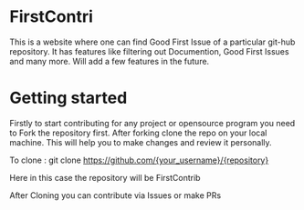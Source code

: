# FirstContri
This is a website where one can find Good First Issue of a particular git-hub repository. It has features like filtering out Documention, Good First Issues and many more. Will add a few features in the future.

# Getting started
Firstly to start contributing for any project or opensource program you need to Fork the repository first.
After forking clone the repo on your local machine. This will help you to make changes and review it personally.

To clone :
git clone https://github.com/{your_username}/{repository}

Here in this case the repository will be FirstContrib

After Cloning you can contribute via Issues or make PRs
